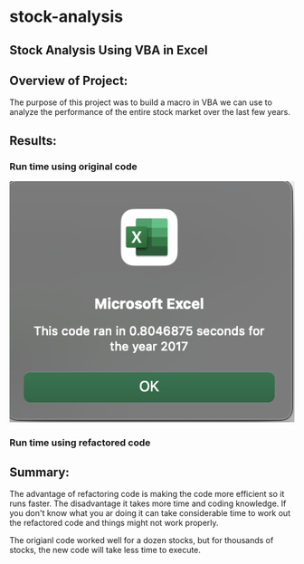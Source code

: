 # stock-analysis
## Stock Analysis Using VBA in Excel

## Overview of Project:
The purpose of this project was to build a macro in VBA we can use to analyze the performance of the entire stock market over the last few years. 

## Results:

### Run time using original code
<img src="Resources/origianl%202017.png">


### Run time using refactored code

## Summary:

The advantage of refactoring code is making the code more efficient so it runs faster. The disadvantage it takes more time and coding knowledge. If you don't know what you ar doing it can take considerable time to work out the refactored code and things might not work properly. 

The origianl code worked well for a dozen stocks, but for thousands of stocks, the new code will take less time to execute.

